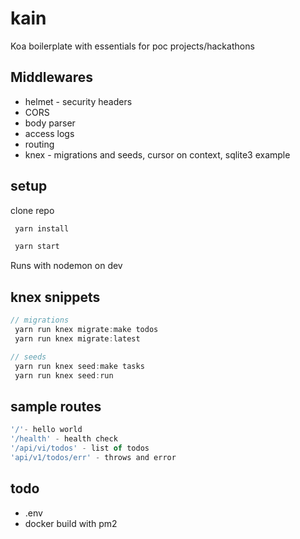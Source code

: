 # kain

Koa boilerplate with essentials for poc projects/hackathons

## Middlewares

- helmet - security headers
- CORS
- body parser
- access logs
- routing
- knex - migrations and seeds, cursor on context, sqlite3 example

## setup

clone repo

```js
 yarn install

 yarn start
```

Runs with nodemon on dev

## knex snippets

```js
// migrations
 yarn run knex migrate:make todos
 yarn run knex migrate:latest

// seeds
 yarn run knex seed:make tasks
 yarn run knex seed:run
```

## sample routes

```js
'/'- hello world
'/health' - health check
'/api/vi/todos' - list of todos
'api/v1/todos/err' - throws and error
```

## todo

- .env
- docker build with pm2
